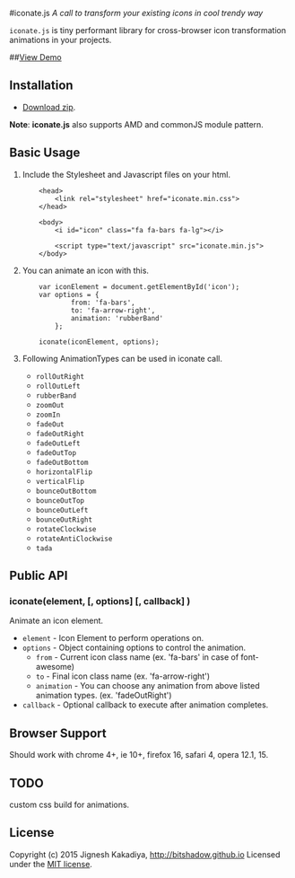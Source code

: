 #iconate.js
*A call to transform your existing icons in cool trendy way*

`iconate.js` is tiny performant library for cross-browser icon transformation animations in your projects.

##[View Demo](http://bitshadow.github.io/iconate)

Installation
------------
- [Download zip](https://github.com/bitshadow/iconate/archive/master.zip).

**Note**: **iconate.js** also supports AMD and commonJS module pattern.


## Basic Usage
1. Include the Stylesheet and Javascript files on your html.

    ```
        <head>
            <link rel="stylesheet" href="iconate.min.css">
        </head>

        <body>
            <i id="icon" class="fa fa-bars fa-lg"></i>
            
            <script type="text/javascript" src="iconate.min.js">
        </body>
    ```

2. You can animate an icon with this.

    ```
        var iconElement = document.getElementById('icon');
        var options = {
                from: 'fa-bars',
                to: 'fa-arrow-right',
                animation: 'rubberBand'
            };
        
        iconate(iconElement, options);
    ```


3. Following AnimationTypes can be used in iconate call.
    * `rollOutRight`
    * `rollOutLeft`
    * `rubberBand`
    * `zoomOut`
    * `zoomIn`
    * `fadeOut`
    * `fadeOutRight`
    * `fadeOutLeft`
    * `fadeOutTop`
    * `fadeOutBottom`
    * `horizontalFlip`
    * `verticalFlip`
    * `bounceOutBottom`
    * `bounceOutTop`
    * `bounceOutLeft`
    * `bounceOutRight`
    * `rotateClockwise`
    * `rotateAntiClockwise`
    * `tada`


Public API
----------

### iconate(element, [, options] [, callback] )

Animate an icon element.
* `element` - Icon Element to perform operations on.
* `options` - Object containing options to control the animation.
    * `from` - Current icon class name (ex. 'fa-bars' in case of font-awesome)
    * `to` - Final icon class name (ex. 'fa-arrow-right')
    * `animation` - You can choose any animation from above listed animation types.  (ex. 'fadeOutRight')
* `callback` - Optional callback to execute after animation completes.

Browser Support
---------------

Should work with chrome 4+, ie 10+, firefox 16, safari 4, opera 12.1, 15.

TODO
----
custom css build for animations.

License
-------

Copyright (c) 2015 Jignesh Kakadiya, http://bitshadow.github.io
Licensed under the [MIT license](http://opensource.org/licenses/MIT).
